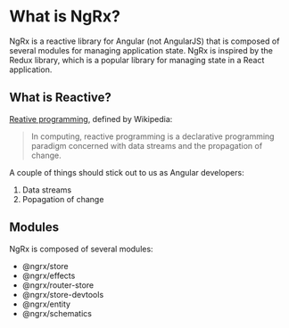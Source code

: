 # What is NgRx?

NgRx is a reactive library for Angular (not AngularJS) that is composed of several modules for managing application state.
NgRx is inspired by the Redux library, which is a popular library for managing state in a React application.

## What is Reactive?

[Reative programming](https://en.wikipedia.org/wiki/Reactive_programming), defined by Wikipedia:

> In computing, reactive programming is a declarative programming paradigm concerned with data streams and the propagation of change.

A couple of things should stick out to us as Angular developers:

1. Data streams
2. Popagation of change

## Modules

NgRx is composed of several modules:

* @ngrx/store
* @ngrx/effects
* @ngrx/router-store
* @ngrx/store-devtools
* @ngrx/entity
* @ngrx/schematics